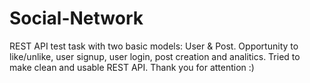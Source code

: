 # Social-Network
REST API test task with two basic models: User &amp; Post. Opportunity to like/unlike, user signup, user login, post creation and analitics. Tried to make ​clean and usable REST API. Thank you for attention :)
